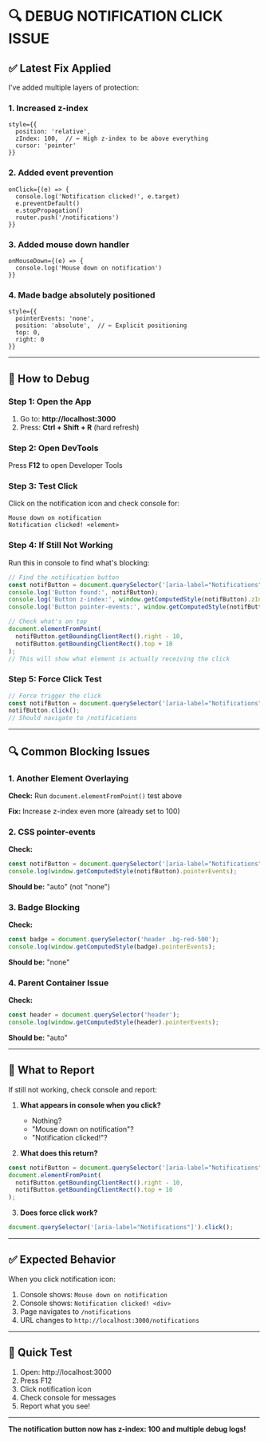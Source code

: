 # 🔍 DEBUG NOTIFICATION CLICK ISSUE

## ✅ Latest Fix Applied

I've added multiple layers of protection:

### 1. Increased z-index
```tsx
style={{ 
  position: 'relative',
  zIndex: 100,  // ← High z-index to be above everything
  cursor: 'pointer'
}}
```

### 2. Added event prevention
```tsx
onClick={(e) => {
  console.log('Notification clicked!', e.target)
  e.preventDefault()
  e.stopPropagation()
  router.push('/notifications')
}}
```

### 3. Added mouse down handler
```tsx
onMouseDown={(e) => {
  console.log('Mouse down on notification')
}}
```

### 4. Made badge absolutely positioned
```tsx
style={{ 
  pointerEvents: 'none',
  position: 'absolute',  // ← Explicit positioning
  top: 0,
  right: 0
}}
```

---

## 🧪 How to Debug

### Step 1: Open the App
1. Go to: **http://localhost:3000**
2. Press: **Ctrl + Shift + R** (hard refresh)

### Step 2: Open DevTools
Press **F12** to open Developer Tools

### Step 3: Test Click
Click on the notification icon and check console for:
```
Mouse down on notification
Notification clicked! <element>
```

### Step 4: If Still Not Working

Run this in console to find what's blocking:

```javascript
// Find the notification button
const notifButton = document.querySelector('[aria-label="Notifications"]');
console.log('Button found:', notifButton);
console.log('Button z-index:', window.getComputedStyle(notifButton).zIndex);
console.log('Button pointer-events:', window.getComputedStyle(notifButton).pointerEvents);

// Check what's on top
document.elementFromPoint(
  notifButton.getBoundingClientRect().right - 10,
  notifButton.getBoundingClientRect().top + 10
);
// This will show what element is actually receiving the click
```

### Step 5: Force Click Test

```javascript
// Force trigger the click
const notifButton = document.querySelector('[aria-label="Notifications"]');
notifButton.click();
// Should navigate to /notifications
```

---

## 🔍 Common Blocking Issues

### 1. Another Element Overlaying
**Check:** Run `document.elementFromPoint()` test above

**Fix:** Increase z-index even more (already set to 100)

### 2. CSS pointer-events
**Check:** 
```javascript
const notifButton = document.querySelector('[aria-label="Notifications"]');
console.log(window.getComputedStyle(notifButton).pointerEvents);
```

**Should be:** "auto" (not "none")

### 3. Badge Blocking
**Check:**
```javascript
const badge = document.querySelector('header .bg-red-500');
console.log(window.getComputedStyle(badge).pointerEvents);
```

**Should be:** "none"

### 4. Parent Container Issue
**Check:**
```javascript
const header = document.querySelector('header');
console.log(window.getComputedStyle(header).pointerEvents);
```

**Should be:** "auto"

---

## 🎯 What to Report

If still not working, check console and report:

1. **What appears in console when you click?**
   - Nothing?
   - "Mouse down on notification"?
   - "Notification clicked!"?

2. **What does this return?**
```javascript
const notifButton = document.querySelector('[aria-label="Notifications"]');
document.elementFromPoint(
  notifButton.getBoundingClientRect().right - 10,
  notifButton.getBoundingClientRect().top + 10
);
```

3. **Does force click work?**
```javascript
document.querySelector('[aria-label="Notifications"]').click();
```

---

## ✅ Expected Behavior

When you click notification icon:

1. Console shows: `Mouse down on notification`
2. Console shows: `Notification clicked! <div>`
3. Page navigates to `/notifications`
4. URL changes to `http://localhost:3000/notifications`

---

## 🚀 Quick Test

1. Open: http://localhost:3000
2. Press F12
3. Click notification icon
4. Check console for messages
5. Report what you see!

---

**The notification button now has z-index: 100 and multiple debug logs!**
